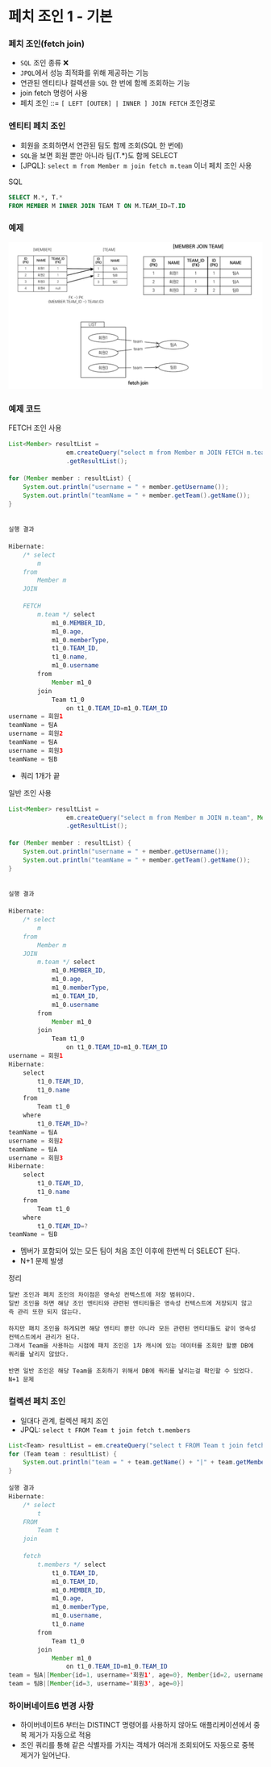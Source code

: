 # 페치 조인 1 - 기본

### 페치 조인(fetch join)

- `SQL` 조인 종류 ❌
- `JPQL`에서 성능 최적화를 위해 제공하는 기능
- 연관된 엔티티나 컬렉션을 `SQL` 한 번에 함께 조회하는 기능
- join fetch 명령어 사용
- 페치 조인 ::= `[ LEFT [OUTER] | INNER ] JOIN FETCH` 조인경로

### 엔티티 페치 조인

- 회원을 조회하면서 연관된 팀도 함께 조회(SQL 한 번에)
- `SQL`을 보면 회원 뿐만 아니라 팀(T.*)도 함께 SELECT
- [JPQL]: `select m from Member m join fetch m.team` 이너 페치 조인 사용 

SQL
```sql
SELECT M.*, T.* 
FROM MEMBER M INNER JOIN TEAM T ON M.TEAM_ID=T.ID
```

### 예제 

![1.png](Image%2F1.png)

### 예제 코드 

FETCH 조인 사용 
```java
List<Member> resultList =
                em.createQuery("select m from Member m JOIN FETCH m.team", Member.class)
                .getResultList();

for (Member member : resultList) {
    System.out.println("username = " + member.getUsername());
    System.out.println("teamName = " + member.getTeam().getName());
}


실행 결과

Hibernate: 
    /* select
        m 
    from
        Member m 
    JOIN
        
    FETCH
        m.team */ select
            m1_0.MEMBER_ID,
            m1_0.age,
            m1_0.memberType,
            t1_0.TEAM_ID,
            t1_0.name,
            m1_0.username 
        from
            Member m1_0 
        join
            Team t1_0 
                on t1_0.TEAM_ID=m1_0.TEAM_ID
username = 회원1
teamName = 팀A
username = 회원2
teamName = 팀A
username = 회원3
teamName = 팀B
```
- 쿼리 1개가 끝 

일반 조인 사용 
```java
List<Member> resultList =
                em.createQuery("select m from Member m JOIN m.team", Member.class)
                .getResultList();

for (Member member : resultList) {
    System.out.println("username = " + member.getUsername());
    System.out.println("teamName = " + member.getTeam().getName());
}


실행 결과 

Hibernate: 
    /* select
        m 
    from
        Member m 
    JOIN
        m.team */ select
            m1_0.MEMBER_ID,
            m1_0.age,
            m1_0.memberType,
            m1_0.TEAM_ID,
            m1_0.username 
        from
            Member m1_0 
        join
            Team t1_0 
                on t1_0.TEAM_ID=m1_0.TEAM_ID
username = 회원1
Hibernate: 
    select
        t1_0.TEAM_ID,
        t1_0.name 
    from
        Team t1_0 
    where
        t1_0.TEAM_ID=?
teamName = 팀A
username = 회원2
teamName = 팀A
username = 회원3
Hibernate: 
    select
        t1_0.TEAM_ID,
        t1_0.name 
    from
        Team t1_0 
    where
        t1_0.TEAM_ID=?
teamName = 팀B
```
- 멤버가 포함되어 있는 모든 팀이 처음 조인 이후에 한번씩 더 SELECT 된다. 
- N+1 문제 발생 

정리 
```text
일반 조인과 페치 조인의 차이점은 영속성 컨텍스트에 저장 범위이다. 
일반 조인을 하면 해당 조인 엔티티와 관련된 엔티티들은 영속성 컨텍스트에 저장되지 않고 
즉 관리 또한 되지 않는다. 

하지만 패치 조인을 하게되면 해당 엔티티 뿐만 아니라 모든 관련된 엔티티들도 같이 영속성 컨텍스트에서 관리가 된다. 
그래서 Team을 사용하는 시점에 패치 조인은 1차 캐시에 있는 데이터를 조회만 할뿐 DB에 쿼리를 날리지 않았다. 

반면 일반 조인은 해당 Team을 조회하기 위해서 DB에 쿼리를 날리는걸 확인할 수 있었다. N+1 문제 
```

### 컬렉션 페치 조인

- 일대다 관계, 컬렉션 페치 조인
- JPQL: `select t FROM Team t join fetch t.members`


```java
List<Team> resultList = em.createQuery("select t FROM Team t join fetch t.members", Team.class).getResultList();
for (Team team : resultList) {
    System.out.println("team = " + team.getName() + "|" + team.getMembers());
}

실행 결과 
Hibernate: 
    /* select
        t 
    FROM
        Team t 
    join
        
    fetch
        t.members */ select
            t1_0.TEAM_ID,
            m1_0.TEAM_ID,
            m1_0.MEMBER_ID,
            m1_0.age,
            m1_0.memberType,
            m1_0.username,
            t1_0.name 
        from
            Team t1_0 
        join
            Member m1_0 
                on t1_0.TEAM_ID=m1_0.TEAM_ID
team = 팀A|[Member{id=1, username='회원1', age=0}, Member{id=2, username='회원2', age=0}]
team = 팀B|[Member{id=3, username='회원3', age=0}]
```

### 하이버네이트6 변경 사항

- 하이버네이트6 부터는 DISTINCT 명령어를 사용하지 않아도 애플리케이션에서 중복 제거가 자동으로 적용
- 조인 쿼리를 통해 같은 식별자를 가지는 객체가 여러개 조회되어도 자동으로 중복 제거가 일어난다. 